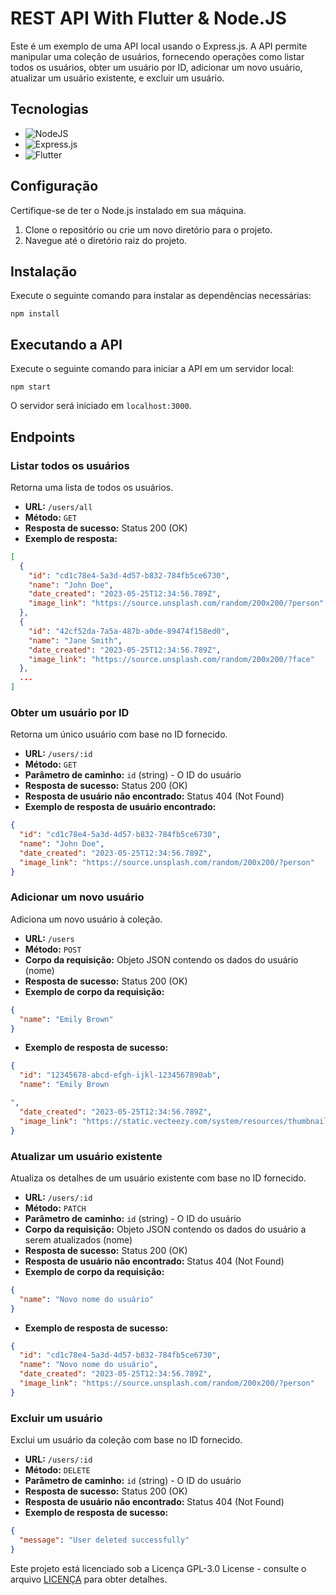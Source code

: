 # REST API With Flutter & Node.JS
Este é um exemplo de uma API local usando o Express.js. A API permite manipular uma coleção de usuários, fornecendo operações como listar todos os usuários, obter um usuário por ID, adicionar um novo usuário, atualizar um usuário existente, e excluir um usuário.

## Tecnologias
- ![NodeJS](https://img.shields.io/badge/node.js-6DA55F?style=for-the-badge&logo=node.js&logoColor=white)
- ![Express.js](https://img.shields.io/badge/express.js-%23404d59.svg?style=for-the-badge&logo=express&logoColor=%2361DAFB)
- ![Flutter](https://img.shields.io/badge/Flutter-%2302569B.svg?style=for-the-badge&logo=Flutter&logoColor=white)

## Configuração

Certifique-se de ter o Node.js instalado em sua máquina.

1. Clone o repositório ou crie um novo diretório para o projeto.
2. Navegue até o diretório raiz do projeto.

## Instalação

Execute o seguinte comando para instalar as dependências necessárias:

```
npm install
```

## Executando a API

Execute o seguinte comando para iniciar a API em um servidor local:

```
npm start
```

O servidor será iniciado em `localhost:3000`.

## Endpoints

### Listar todos os usuários

Retorna uma lista de todos os usuários.

- **URL:** `/users/all`
- **Método:** `GET`
- **Resposta de sucesso:** Status 200 (OK)
- **Exemplo de resposta:**

```json
[
  {
    "id": "cd1c78e4-5a3d-4d57-b832-784fb5ce6730",
    "name": "John Doe",
    "date_created": "2023-05-25T12:34:56.789Z",
    "image_link": "https://source.unsplash.com/random/200x200/?person"
  },
  {
    "id": "42cf52da-7a5a-487b-a0de-89474f158ed0",
    "name": "Jane Smith",
    "date_created": "2023-05-25T12:34:56.789Z",
    "image_link": "https://source.unsplash.com/random/200x200/?face"
  },
  ...
]
```

### Obter um usuário por ID

Retorna um único usuário com base no ID fornecido.

- **URL:** `/users/:id`
- **Método:** `GET`
- **Parâmetro de caminho:** `id` (string) - O ID do usuário
- **Resposta de sucesso:** Status 200 (OK)
- **Resposta de usuário não encontrado:** Status 404 (Not Found)
- **Exemplo de resposta de usuário encontrado:**

```json
{
  "id": "cd1c78e4-5a3d-4d57-b832-784fb5ce6730",
  "name": "John Doe",
  "date_created": "2023-05-25T12:34:56.789Z",
  "image_link": "https://source.unsplash.com/random/200x200/?person"
}
```

### Adicionar um novo usuário

Adiciona um novo usuário à coleção.

- **URL:** `/users`
- **Método:** `POST`
- **Corpo da requisição:** Objeto JSON contendo os dados do usuário (nome)
- **Resposta de sucesso:** Status 200 (OK)
- **Exemplo de corpo da requisição:**

```json
{
  "name": "Emily Brown"
}
```

- **Exemplo de resposta de sucesso:**

```json
{
  "id": "12345678-abcd-efgh-ijkl-1234567890ab",
  "name": "Emily Brown

",
  "date_created": "2023-05-25T12:34:56.789Z",
  "image_link": "https://static.vecteezy.com/system/resources/thumbnails/004/511/281/small/default-avatar-photo-placeholder-profile-picture-vector.jpg"
}
```

### Atualizar um usuário existente

Atualiza os detalhes de um usuário existente com base no ID fornecido.

- **URL:** `/users/:id`
- **Método:** `PATCH`
- **Parâmetro de caminho:** `id` (string) - O ID do usuário
- **Corpo da requisição:** Objeto JSON contendo os dados do usuário a serem atualizados (nome)
- **Resposta de sucesso:** Status 200 (OK)
- **Resposta de usuário não encontrado:** Status 404 (Not Found)
- **Exemplo de corpo da requisição:**

```json
{
  "name": "Novo nome do usuário"
}
```

- **Exemplo de resposta de sucesso:**

```json
{
  "id": "cd1c78e4-5a3d-4d57-b832-784fb5ce6730",
  "name": "Novo nome do usuário",
  "date_created": "2023-05-25T12:34:56.789Z",
  "image_link": "https://source.unsplash.com/random/200x200/?person"
}
```

### Excluir um usuário

Exclui um usuário da coleção com base no ID fornecido.

- **URL:** `/users/:id`
- **Método:** `DELETE`
- **Parâmetro de caminho:** `id` (string) - O ID do usuário
- **Resposta de sucesso:** Status 200 (OK)
- **Resposta de usuário não encontrado:** Status 404 (Not Found)
- **Exemplo de resposta de sucesso:**

```json
{
  "message": "User deleted successfully"
}
```

Este projeto está licenciado sob a Licença  GPL-3.0 License - consulte o arquivo [LICENÇA](LICENSE) para obter detalhes.
